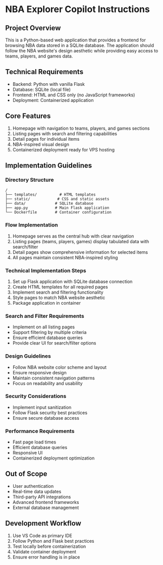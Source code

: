 # NBA Explorer Copilot Instructions

## Project Overview
This is a Python-based web application that provides a frontend for browsing NBA data stored in a SQLite database. The application should follow the NBA website's design aesthetic while providing easy access to teams, players, and games data.

## Technical Requirements
- Backend: Python with vanilla Flask
- Database: SQLite (local file)
- Frontend: HTML and CSS only (no JavaScript frameworks)
- Deployment: Containerized application

## Core Features
1. Homepage with navigation to teams, players, and games sections
2. Listing pages with search and filtering capabilities
3. Detail pages for individual items
4. NBA-inspired visual design
5. Containerized deployment ready for VPS hosting

## Implementation Guidelines

### Directory Structure
```
/
├── templates/          # HTML templates
├── static/            # CSS and static assets
├── data/             # SQLite database
├── app.py            # Main Flask application
└── Dockerfile        # Container configuration
```

### Flow Implementation
1. Homepage serves as the central hub with clear navigation
2. Listing pages (teams, players, games) display tabulated data with search/filter
3. Detail pages show comprehensive information for selected items
4. All pages maintain consistent NBA-inspired styling

### Technical Implementation Steps
1. Set up Flask application with SQLite database connection
2. Create HTML templates for all required pages
3. Implement search and filtering functionality
4. Style pages to match NBA website aesthetic
5. Package application in container

### Search and Filter Requirements
- Implement on all listing pages
- Support filtering by multiple criteria
- Ensure efficient database queries
- Provide clear UI for search/filter options

### Design Guidelines
- Follow NBA website color scheme and layout
- Ensure responsive design
- Maintain consistent navigation patterns
- Focus on readability and usability

### Security Considerations
- Implement input sanitization
- Follow Flask security best practices
- Ensure secure database access

### Performance Requirements
- Fast page load times
- Efficient database queries
- Responsive UI
- Containerized deployment optimization

## Out of Scope
- User authentication
- Real-time data updates
- Third-party API integrations
- Advanced frontend frameworks
- External database management

## Development Workflow
1. Use VS Code as primary IDE
2. Follow Python and Flask best practices
3. Test locally before containerization
4. Validate container deployment
5. Ensure error handling is in place